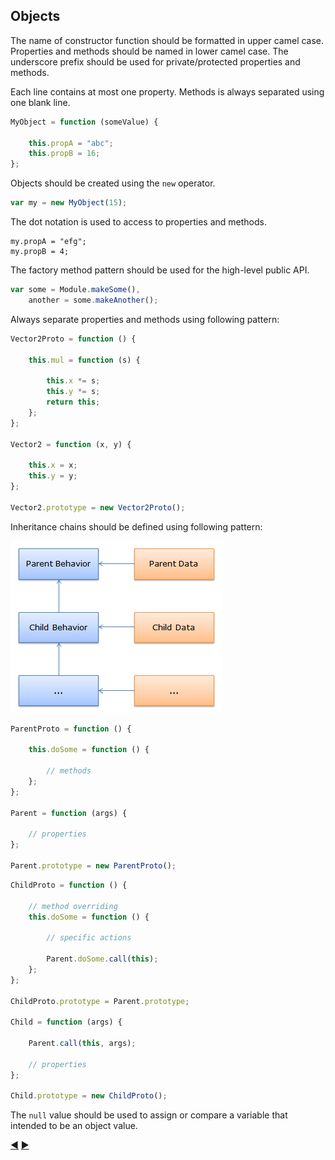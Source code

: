 ## Objects

The name of constructor function should be formatted in upper camel case.
Properties and methods should be named in lower camel case.
The underscore prefix should be used for private/protected properties and methods.

Each line contains at most one property.
Methods is always separated using one blank line.

```javascript
MyObject = function (someValue) {

    this.propA = "abc";
    this.propB = 16;
};
```

Objects should be created using the `new` operator.

```javascript
var my = new MyObject(15);
```

The dot notation is used to access to properties and methods.

```
my.propA = "efg";
my.propB = 4;
```

The factory method pattern should be used for the high-level public API.

```javascript
var some = Module.makeSome(),
    another = some.makeAnother();
```

Always separate properties and methods using following pattern:

```javascript
Vector2Proto = function () {

    this.mul = function (s) {

        this.x *= s;
        this.y *= s;
        return this;
    };
};

Vector2 = function (x, y) {

    this.x = x;
    this.y = y;
};

Vector2.prototype = new Vector2Proto();
```

Inheritance chains should be defined using following pattern:

![inheritance](img/inheritance.png)

```javascript
ParentProto = function () {

    this.doSome = function () {

        // methods
    };
};

Parent = function (args) {

    // properties
};

Parent.prototype = new ParentProto();
```

```javascript
ChildProto = function () {

    // method overriding
    this.doSome = function () {

        // specific actions

        Parent.doSome.call(this);
    };
};

ChildProto.prototype = Parent.prototype;

Child = function (args) {

    Parent.call(this, args);

    // properties
};

Child.prototype = new ChildProto();
```

The `null` value should be used to assign or compare a variable that intended to be an object value.

[:arrow_backward:](functions.md) [:arrow_forward:](errors.md)

